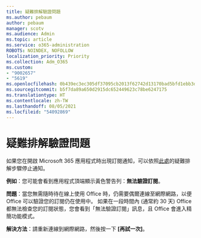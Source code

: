 ```yaml
---
title: 疑難排解驗證問題
ms.author: pebaum
author: pebaum
manager: scotv
ms.audience: Admin
ms.topic: article
ms.service: o365-administration
ROBOTS: NOINDEX, NOFOLLOW
localization_priority: Priority
ms.collection: Adm_O365
ms.custom:
- "9002657"
- "5619"
ms.openlocfilehash: 0b439ec3ec305df37095cb2013f62742d13170bad5bfd1ebb3d8967fc4ca02af
ms.sourcegitcommit: b5f7da89a650d2915dc652449623c78be6247175
ms.translationtype: HT
ms.contentlocale: zh-TW
ms.lasthandoff: 08/05/2021
ms.locfileid: "54092869"
---
```

# <a name="troubleshoot-verification-issues"></a>疑難排解驗證問題

如果您在開啟 Microsoft 365 應用程式時出現訂閱通知，可以依照[此處](https://support.office.com/article/a-subscription-notice-appears-when-i-open-a-microsoft-365-application-4cabe32c-f594-4c0e-9191-3d3ade10cceb)的疑難排解步驟停止通知。

**例如**：您可能會看到應用程式頂端顯示黃色警告列：**無法驗證訂閱**。

**問題**：當您無需隨時待在線上使用 Office 時，仍需要偶爾連線至網際網路，以便 Office 可以驗證您的訂閱仍在使用中。 如果在一段時間內 (通常約 30 天) Office 都無法檢查您的訂閱狀態，您會看到「無法驗證訂閱」訊息，且 Office 會進入精簡功能模式。

**解決方法**：請重新連線到網際網路，然後按一下 **[再試一次]**。
